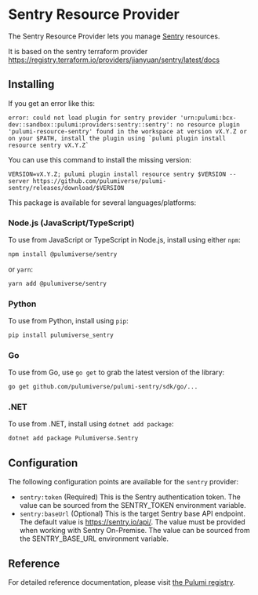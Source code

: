 # Sentry Resource Provider

The Sentry Resource Provider lets you manage [Sentry](https://sentry.io/) resources.

It is based on the sentry terraform provider https://registry.terraform.io/providers/jianyuan/sentry/latest/docs

## Installing

If you get an error like this:

```
error: could not load plugin for sentry provider 'urn:pulumi:bcx-dev::sandbox::pulumi:providers:sentry::sentry': no resource plugin 'pulumi-resource-sentry' found in the workspace at version vX.Y.Z or on your $PATH, install the plugin using `pulumi plugin install resource sentry vX.Y.Z`
```

You can use this command to install the missing version:

```
VERSION=vX.Y.Z; pulumi plugin install resource sentry $VERSION --server https://github.com/pulumiverse/pulumi-sentry/releases/download/$VERSION
```

This package is available for several languages/platforms:

### Node.js (JavaScript/TypeScript)

To use from JavaScript or TypeScript in Node.js, install using either `npm`:

```bash
npm install @pulumiverse/sentry
```

or `yarn`:

```bash
yarn add @pulumiverse/sentry
```

### Python

To use from Python, install using `pip`:

```bash
pip install pulumiverse_sentry
```

### Go

To use from Go, use `go get` to grab the latest version of the library:

```bash
go get github.com/pulumiverse/pulumi-sentry/sdk/go/...
```

### .NET

To use from .NET, install using `dotnet add package`:

```bash
dotnet add package Pulumiverse.Sentry
```

## Configuration

The following configuration points are available for the `sentry` provider:

-   `sentry:token` (Required) This is the Sentry authentication token. The value can be sourced from the SENTRY_TOKEN environment variable.
-   `sentry:baseUrl` (Optional) This is the target Sentry base API endpoint. The default value is https://sentry.io/api/. The value must be provided when working with Sentry On-Premise. The value can be sourced from the SENTRY_BASE_URL environment variable.

## Reference

For detailed reference documentation, please visit [the Pulumi registry](https://www.pulumi.com/registry/packages/sentry/api-docs/).
